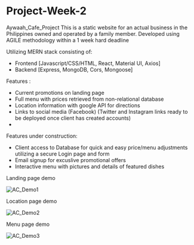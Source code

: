 # Project-Week-2
Aywaah_Cafe_Project
This is a static website for an actual business in the Philippines owned and operated by a family member.
Developed using AGILE methodology within a 1 week hard deadline

Utilizing MERN stack consisting of:

* Frontend [Javascript/CSS/HTML, React, Material UI, Axios]
* Backend [Express, MongoDB, Cors, Mongoose]

Features :
* Current promotions on landing page
* Full menu with prices retrieved from non-relational database
* Location information with google API for directions
* Links to social media (Facebook) (Twitter and Instagram links ready to be deployed once client has created accounts)
* 

Features under construction:
* Client access to Database for quick and easy price/menu adjustments utilizing a secure Login page and form
* Email signup for excuslive promotional offers
* Interactive menu with pictures and details of featured dishes

Landing page demo

![AC_Demo1](https://user-images.githubusercontent.com/74333929/235280805-cf9b17ae-22e6-41ea-949b-98a2d3d7adaf.gif)

Location page demo

![AC_Demo2](https://user-images.githubusercontent.com/74333929/235281376-8e885263-ebe3-4a3d-b085-c3b8718edb9c.gif)

Menu page demo

![AC_Demo3](https://user-images.githubusercontent.com/74333929/235281517-613c5ac4-d179-4f97-acdd-415fa52bb313.gif)
